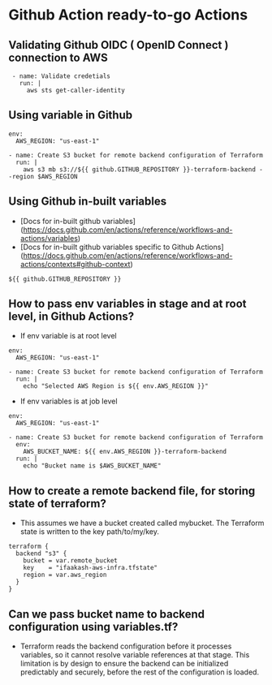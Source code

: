 # Github Action ready-to-go Actions

## Validating Github OIDC ( OpenID Connect ) connection to AWS
```
 - name: Validate credetials
   run: |
     aws sts get-caller-identity
```

## Using variable in Github

```
env:
  AWS_REGION: "us-east-1"

- name: Create S3 bucket for remote backend configuration of Terraform
  run: |
    aws s3 mb s3://${{ github.GITHUB_REPOSITORY }}-terraform-backend --region $AWS_REGION
```
## Using Github in-built variables

- [Docs for in-built github variables] (https://docs.github.com/en/actions/reference/workflows-and-actions/variables)
- [Docs for in-built github variables specific to Github Actions] (https://docs.github.com/en/actions/reference/workflows-and-actions/contexts#github-context)

```
${{ github.GITHUB_REPOSITORY }}
```

## How to pass env variables in stage and at root level, in Github Actions?

- If env variable is at root level

```
env:
  AWS_REGION: "us-east-1"

- name: Create S3 bucket for remote backend configuration of Terraform
  run: |
    echo "Selected AWS Region is ${{ env.AWS_REGION }}"
```


- If env variables is at job level

```
env:
  AWS_REGION: "us-east-1"

- name: Create S3 bucket for remote backend configuration of Terraform
  env:
    AWS_BUCKET_NAME: ${{ env.AWS_REGION }}-terraform-backend
  run: |
    echo "Bucket name is $AWS_BUCKET_NAME"
```

## How to create a remote backend file, for storing state of terraform?

- This assumes we have a bucket created called mybucket. The Terraform state is written to the key path/to/my/key.

```
terraform {
  backend "s3" {
    bucket = var.remote_bucket
    key    = "ifaakash-aws-infra.tfstate"
    region = var.aws_region
  }
}
```

## Can we pass bucket name to backend configuration using variables.tf?

- Terraform reads the backend configuration before it processes variables, so it cannot resolve variable references at that stage. This limitation is by design to ensure the backend can be initialized predictably and securely, before the rest of the configuration is loaded.
